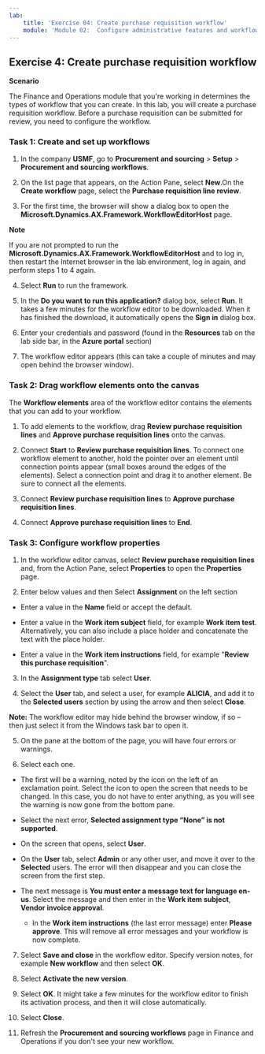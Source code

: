 ```yaml
---
lab:
    title: 'Exercise 04: Create purchase requisition workflow'
    module: 'Module 02:  Configure administrative features and workflows'
---
```

## Exercise 4: Create purchase requisition workflow

**Scenario**

The Finance and Operations module that you're working in determines the types of workflow that you can create. In this lab, you will create a purchase requisition workflow. Before a purchase requisition can be submitted for review, you need to configure the workflow.

 

### Task 1: Create and set up workflows

1. In the company **USMF**, go to **Procurement and sourcing** > **Setup** > **Procurement and sourcing workflows**.

2. On the list page that appears, on the Action Pane, select **New**.On the **Create workflow** page, select the **Purchase requisition line review**.


3. For the first time, the browser will show a dialog box to open the **Microsoft.Dynamics.AX.Framework.WorkflowEditorHost** page.

**Note**

If you are not prompted to run the **Microsoft.Dynamics.AX.Framework.WorkflowEditorHost** and to log in, then restart the Internet browser in the lab environment, log in again, and perform steps 1 to 4 again.

4. Select **Run** to run the framework.


5. In the **Do you want to run this application?** dialog box, select **Run**. It takes a few minutes for the workflow editor to be downloaded. When it has finished the download, it automatically opens the **Sign in** dialog box.

6. Enter your credentials and password (found in the **Resources** tab on the lab side bar, in the **Azure portal** section)


7. The workflow editor appears (this can take a couple of minutes and may open behind the browser window).

### Task 2: Drag workflow elements onto the canvas

The **Workflow elements** area of the workflow editor contains the elements that you can add to your workflow.

1. To add elements to the workflow, drag **Review purchase requisition lines** and **Approve purchase requisition lines** onto the canvas.


2. Connect **Start** to **Review purchase requisition lines**. To connect one workflow element to another, hold the pointer over an element until connection points appear (small boxes around the edges of the elements). Select a connection point and drag it to another element. Be sure to connect all the elements.

3. Connect **Review purchase requisition lines** to **Approve purchase requisition lines**.

4. Connect **Approve purchase requisition lines** to **End**.

### Task 3: Configure workflow properties

1. In the workflow editor canvas, select **Review purchase requisition lines** and, from the Action Pane, select **Properties** to open the **Properties** page.

2. Enter below values and then Select **Assignment** on the left section

- Enter a value in the **Name** field or accept the default.

- Enter a value in the **Work item subject** field, for example **Work item test**. Alternatively, you can also include a place holder and concatenate the text with the place holder.

- Enter a value in the **Work item instructions** field, for example "**Review this purchase requisition**".

3. In the **Assignment type** tab select **User**.

4. Select the **User** tab, and select a user, for example **ALICIA**, and add it to the **Selected users** section by using the arrow and then select **Close**. 

**Note:** The workflow editor may hide behind the browser window, if so – then just select it from the Windows task bar to open it.

5. On the pane at the bottom of the page, you will have four errors or warnings. 

6. Select each one.

- The first will be a warning, noted by the icon on the left of an exclamation point. Select the icon to open the screen that needs to be changed. In this case, you do not have to enter anything, as you will see the warning is now gone from the bottom pane.

- Select the next error, **Selected assignment type “None” is not supported**.

-  On the screen that opens, select **User**. 

- On the **User** tab, select **Admin** or any other user, and move it over to the **Selected** users. The error will then disappear and you can close the screen from the first step.


- The next message is **You must enter a message text for language en-us**. Select the message and then enter in the **Work item subject**, **Vendor invoice approval**.

	- In the **Work item instructions** (the last error message) enter **Please approve**. This will remove all error messages and your workflow is now complete.


7. Select **Save and close** in the workflow editor. Specify version notes, for example **New workflow** and then select **OK**.


8. Select **Activate the new version**.

9. Select **OK**. It might take a few minutes for the workflow editor to finish its activation process, and then it will close automatically.

10. Select **Close**.

11. Refresh the **Procurement and sourcing workflows** page in Finance and Operations if you don't see your new workflow.
